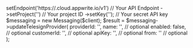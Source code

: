 <?php

use Appwrite\Client;
use Appwrite\Services\Messaging;

$client = (new Client())
    ->setEndpoint('https://<REGION>.cloud.appwrite.io/v1') // Your API Endpoint
    ->setProject('<YOUR_PROJECT_ID>') // Your project ID
    ->setKey('<YOUR_API_KEY>'); // Your secret API key

$messaging = new Messaging($client);

$result = $messaging->updateTelesignProvider(
    providerId: '<PROVIDER_ID>',
    name: '<NAME>', // optional
    enabled: false, // optional
    customerId: '<CUSTOMER_ID>', // optional
    apiKey: '<API_KEY>', // optional
    from: '<FROM>' // optional
);